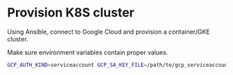 # Provision K8S cluster

Using Ansible, connect to Google Cloud and provision a container/GKE cluster.

Make sure environment variables contain proper values.

```bash
GCP_AUTH_KIND=serviceaccount GCP_SA_KEY_FILE=/path/to/gcp_serviceaccount_credentials_file.json GCP_LOCATION=europe-west3-c GCP_PROJECT=x-ripple-123456 pipenv run ansible-playbook gcloud-ansible-playbook.yml
```
